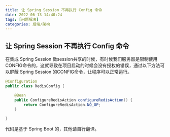```yaml
---
title: 让 Spring Session 不再执行 Config 命令
date: 2022-06-13 14:40:24
tags: [问题解决]
categories: 后端/架构
---
```


## 让 Spring Session 不再执行 Config 命令

在集成 Spring Session 做session共享的时候，有时候我们服务器是限制使用CONFIG命令的，这就导致在项目启动的时候会没有授权的错误，通过以下方法可以屏蔽 Spring Session 的CONFIG命令，让程序可以正常运行。



```java
@Configuration
public class RedisConfig {

    @Bean
    public ConfigureRedisAction configureRedisAction() {
        return ConfigureRedisAction.NO_OP;
    }

}
```

 代码是基于 Spring Boot 的，其他请自行翻译。
